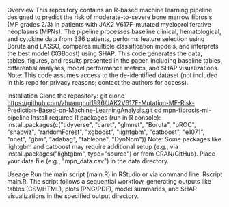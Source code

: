 Overview
This repository contains an R-based machine learning pipeline designed to predict the risk of moderate-to-severe bone marrow fibrosis (MF grades 2/3) in patients with JAK2 V617F-mutated myeloproliferative neoplasms (MPNs).
The pipeline processes baseline clinical, hematological, and cytokine data from 336 patients, performs feature selection using Boruta and LASSO, compares multiple classification models, and interprets the best model (XGBoost) using SHAP. This code generates the data, tables, figures, and results presented in the paper, including baseline tables, differential analyses, model performance metrics, and SHAP visualizations.
Note: This code assumes access to the de-identified dataset (not included in this repo for privacy reasons; contact the authors for access).

Installation
Clone the repository:
git clone https://github.com/zhuanghui1996/JAK2V617F-Mutation-MF-Risk-Prediction-Based-on-Machine-LearningAnalysis.git
cd mpn-fibrosis-ml-pipeline
Install required R packages (run in R console):
install.packages(c("tidyverse", "caret", "glmnet", "Boruta", "pROC", "shapviz", "randomForest", "xgboost", "lightgbm", "catboost", "e1071", "nnet", "gbm", "adabag", "tableone", "DynNom"))
Note: Some packages like lightgbm and catboost may require additional setup (e.g., via install.packages("lightgbm", type="source") or from CRAN/GitHub).
Place your data file (e.g., "mpn_data.csv") in the data directory.

Useage
Run the main script (main.R) in RStudio or via command line: Rscript main.R. The script follows a sequential workflow, generating outputs like tables (CSV/HTML), plots (PNG/PDF), model summaries, and SHAP visualizations in the specified output directory.
